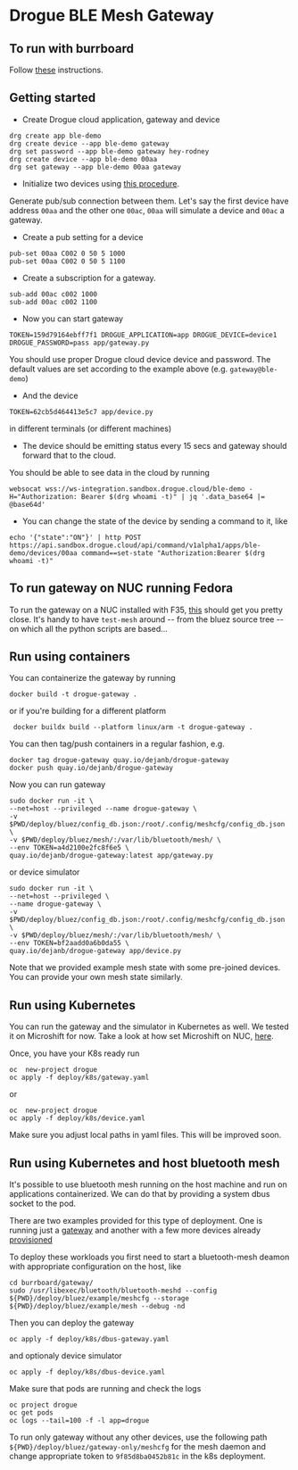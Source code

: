 # Drogue BLE Mesh Gateway

## To run with burrboard

Follow [these](docs/burrboard.md) instructions.

## Getting started

* Create Drogue cloud application, gateway and device

```
drg create app ble-demo
drg create device --app ble-demo gateway
drg set password --app ble-demo gateway hey-rodney
drg create device --app ble-demo 00aa
drg set gateway --app ble-demo 00aa gateway
```

* Initialize two devices using [this procedure](docs/mesh.md).

Generate pub/sub connection between them. Let's say the first device have address `00aa` and the other one `00ac`, `00aa` will simulate a device and `00ac` a gateway.

* Create a pub setting for a device

```
pub-set 00aa C002 0 50 5 1000
pub-set 00aa C002 0 50 5 1100
```

* Create a subscription for a gateway.

```
sub-add 00ac c002 1000
sub-add 00ac c002 1100

```

* Now you can start gateway

```
TOKEN=159d79164ebff7f1 DROGUE_APPLICATION=app DROGUE_DEVICE=device1 DROGUE_PASSWORD=pass app/gateway.py
```
You should use proper Drogue cloud device device and password. The default values are set according to the example above (e.g. `gateway@ble-demo`)

* And the device

```
TOKEN=62cb5d464413e5c7 app/device.py
```
in different terminals (or different machines)

* The device should be emitting status every 15 secs and gateway should forward that to the cloud.

You should be able to see data in the cloud by running

```
websocat wss://ws-integration.sandbox.drogue.cloud/ble-demo -H="Authorization: Bearer $(drg whoami -t)" | jq '.data_base64 |= @base64d'
```

* You can change the state of the device by sending a command to it, like

```
echo '{"state":"ON"}' | http POST https://api.sandbox.drogue.cloud/api/command/v1alpha1/apps/ble-demo/devices/00aa command==set-state "Authorization:Bearer $(drg whoami -t)"
```

## To run gateway on NUC running Fedora

To run the gateway on a NUC installed with F35, [this](docs/nuc.md) should
get you pretty close. It's handy to have `test-mesh` around -- from
the bluez source tree -- on which all the python scripts are based...

## Run using containers

You can containerize the gateway by running

```
docker build -t drogue-gateway .
```

or if you're building for a different platform

```
 docker buildx build --platform linux/arm -t drogue-gateway .
 ```

 You can then tag/push containers in a regular fashion, e.g.

 ```
 docker tag drogue-gateway quay.io/dejanb/drogue-gateway
 docker push quay.io/dejanb/drogue-gateway
 ```

 Now you can run gateway

 ```
 sudo docker run -it \
--net=host --privileged --name drogue-gateway \
-v $PWD/deploy/bluez/config_db.json:/root/.config/meshcfg/config_db.json \
-v $PWD/deploy/bluez/mesh/:/var/lib/bluetooth/mesh/ \
--env TOKEN=a4d2100e2fc8f6e5 \
quay.io/dejanb/drogue-gateway:latest app/gateway.py
```

or device simulator

```
sudo docker run -it \
--net=host --privileged \
--name drogue-gateway \
-v $PWD/deploy/bluez/config_db.json:/root/.config/meshcfg/config_db.json \
-v $PWD/deploy/bluez/mesh/:/var/lib/bluetooth/mesh/ \
--env TOKEN=bf2aadd0a6b0da55 \
quay.io/dejanb/drogue-gateway app/device.py
```

Note that we provided example mesh state with some pre-joined devices. You can provide your own mesh state similarly.

## Run using Kubernetes

You can run the gateway and the simulator in Kubernetes as well. We tested it on Microshift for now. Take a look at how set
Microshift on NUC, [here](docs/nuc.md#Microshift).

Once, you have your K8s ready run

```
oc  new-project drogue
oc apply -f deploy/k8s/gateway.yaml
```

or

```
oc  new-project drogue
oc apply -f deploy/k8s/device.yaml
```

Make sure you adjust local paths in yaml files. This will be improved soon.

## Run using Kubernetes and host bluetooth mesh

It's possible to use bluetooth mesh running on the host machine and run on applications containerized. We can do that by providing a system dbus socket to the pod.

There are two examples provided for this type of deployment. One is running just a [gateway](deploy/bluez/gateway-only/) and another with a few more devices already [provisioned](deploy/bluez/example/)

To deploy these workloads you first need to start a bluetooth-mesh deamon with appropriate configuration on the host, like

```
cd burrboard/gateway/
sudo /usr/libexec/bluetooth/bluetooth-meshd --config ${PWD}/deploy/bluez/example/meshcfg --storage ${PWD}/deploy/bluez/example/mesh --debug -nd
```

Then you can deploy the gateway

```
oc apply -f deploy/k8s/dbus-gateway.yaml
```

and optionaly device simulator

```
oc apply -f deploy/k8s/dbus-device.yaml
```

Make sure that pods are running and check the logs

```
oc project drogue
oc get pods
oc logs --tail=100 -f -l app=drogue
```

To run only gateway without any other devices, use the following path `${PWD}/deploy/bluez/gateway-only/meshcfg` for the mesh daemon and change appropriate token to `9f85d8ba0452b81c` in the k8s deployment.
